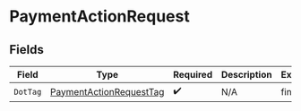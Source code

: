 # PaymentActionRequest


## Fields

| Field                                                                     | Type                                                                      | Required                                                                  | Description                                                               | Example                                                                   |
| ------------------------------------------------------------------------- | ------------------------------------------------------------------------- | ------------------------------------------------------------------------- | ------------------------------------------------------------------------- | ------------------------------------------------------------------------- |
| `DotTag`                                                                  | [PaymentActionRequestTag](../../models/shared/paymentactionrequesttag.md) | :heavy_check_mark:                                                        | N/A                                                                       | finalize                                                                  |